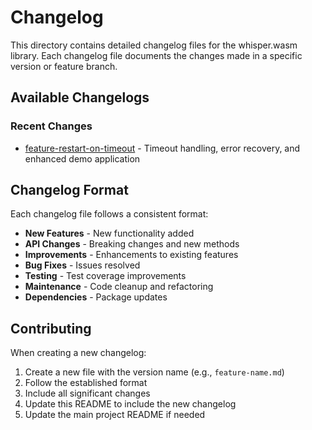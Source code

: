 # Changelog

This directory contains detailed changelog files for the whisper.wasm library. Each changelog file documents the changes made in a specific version or feature branch.

## Available Changelogs

### Recent Changes

- [feature-restart-on-timeout](./feature-restart-on-timeout.md) - Timeout handling, error recovery, and enhanced demo application

## Changelog Format

Each changelog file follows a consistent format:

- **New Features** - New functionality added
- **API Changes** - Breaking changes and new methods
- **Improvements** - Enhancements to existing features
- **Bug Fixes** - Issues resolved
- **Testing** - Test coverage improvements
- **Maintenance** - Code cleanup and refactoring
- **Dependencies** - Package updates

## Contributing

When creating a new changelog:

1. Create a new file with the version name (e.g., `feature-name.md`)
2. Follow the established format
3. Include all significant changes
4. Update this README to include the new changelog
5. Update the main project README if needed


